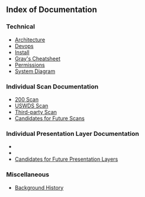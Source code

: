 

## Index of Documentation


### Technical 

* [Architecture](https://github.com/18F/site-scanning/blob/documentation-update/docs/technical-notes/Architecture.md)
* [Devops](https://github.com/18F/site-scanning/blob/documentation-update/docs/technical-notes/DevOps.md)
* [Install](https://github.com/18F/site-scanning/blob/documentation-update/docs/technical-notes/INSTALL.md)
* [Gray's Cheatsheet](https://github.com/18F/site-scanning/blob/documentation-update/docs/technical-notes/cheatsheet.md)
* [Permissions](https://github.com/18F/site-scanning/blob/documentation-update/docs/technical-notes/permissions.md)
* [System Diagram](https://github.com/18F/site-scanning/blob/documentation-update/docs/technical-notes/scanner-ui.png)


### Individual Scan Documentation
* [200 Scan](https://github.com/18F/site-scanning/blob/documentation-update/docs/scans/200.md)
* [USWDS Scan](https://github.com/18F/site-scanning/blob/documentation-update/docs/scans/uswds.md)
* [Third-party Scan](https://github.com/18F/site-scanning/blob/documentation-update/docs/scans/third-party.md)
* [Candidates for Future Scans](https://github.com/18F/site-scanning/blob/documentation-update/docs/scans/candidate-scans.md)


### Individual Presentation Layer Documentation
* []()
* []()
* [Candidates for Future Presentation Layers](https://github.com/18F/site-scanning/blob/documentation-update/docs/presentation-layers/candidates.md)


### Miscellaneous
* [Background History](https://github.com/18F/site-scanning/blob/documentation-update/docs/misc/history.md)

